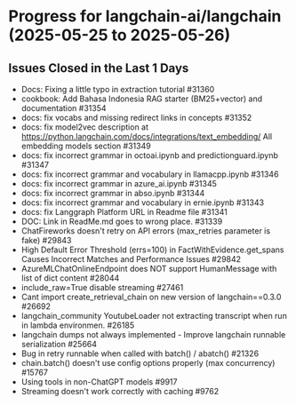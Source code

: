 # Progress for langchain-ai/langchain (2025-05-25 to 2025-05-26)


## Issues Closed in the Last 1 Days
- Docs: Fixing a little typo in extraction tutorial #31360
- cookbook: Add Bahasa Indonesia RAG starter (BM25+vector) and documentation #31354
- docs: fix vocabs and missing redirect links in concepts #31352
- docs: fix model2vec description at https://python.langchain.com/docs/integrations/text_embedding/ All embedding models section #31349
- docs: fix incorrect grammar in octoai.ipynb and predictionguard.ipynb #31347
- docs: fix incorrect grammar and vocabulary in llamacpp.ipynb #31346
- docs: fix incorrect grammar in azure_ai.ipynb #31345
- docs: fix incorrect grammar in abso.ipynb #31344
- docs: fix incorrect grammar and vocabulary in ernie.ipynb #31343
- docs: fix Langgraph Platform URL in Readme file #31341
- DOC: Link in ReadMe.md goes to wrong place. #31339
- ChatFireworks doesn't retry on API errors (max_retries parameter is fake) #29843
- High Default Error Threshold (errs=100) in FactWithEvidence.get_spans Causes Incorrect Matches and Performance Issues #29842
- AzureMLChatOnlineEndpoint does NOT support HumanMessage with list of dict content  #28044
- include_raw=True disable streaming #27461
- Cant import create_retrieval_chain on new version of langchain==0.3.0 #26692
- langchain_community YoutubeLoader not extracting transcript when run in lambda environmen. #26185
- langchain dumps not always implemented - Improve langchain runnable serialization #25664
- Bug in retry runnable when called with batch() / abatch() #21326
- chain.batch() doesn't use config options properly (max concurrency) #15767
- Using tools in non-ChatGPT models #9917
- Streaming doesn't work correctly with caching #9762
